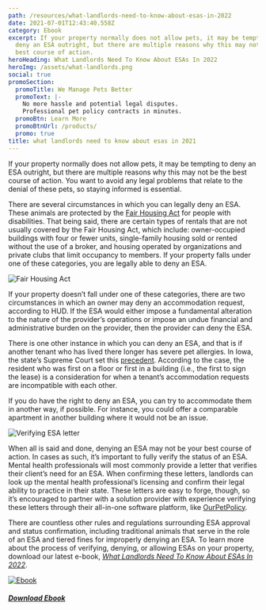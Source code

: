 ```yaml
---
path: /resources/what-landlords-need-to-know-about-esas-in-2022
date: 2021-07-01T12:43:40.558Z
category: Ebook
excerpt: If your property normally does not allow pets, it may be tempting to
  deny an ESA outright, but there are multiple reasons why this may not be the
  best course of action.
heroHeading: What Landlords Need To Know About ESAs In 2022
heroImg: /assets/what-landlords.png
social: true
promoSection:
  promoTitle: We Manage Pets Better​
  promoText: |-
    No more hassle and potential legal disputes.
    Professional pet policy contracts in minutes.
  promoBtn: Learn More
  promoBtnUrl: /products/
  promo: true
title: what landlords need to know about esas in 2021
---
```

If your property normally does not allow pets, it may be tempting to deny an ESA outright, but there are multiple reasons why this may not be the best course of action. You want to avoid any legal problems that relate to the denial of these pets, so staying informed is essential.

There are several circumstances in which you can legally deny an ESA. These animals are protected by the [Fair Housing Act](https://www.hud.gov/sites/documents/FHEO_BOOKLET_ENG.PDF) for people with disabilities. That being said, there are certain types of rentals that are not usually covered by the Fair Housing Act, which include: owner-occupied buildings with four or fewer units, single-family housing sold or rented without the use of a broker, and housing operated by organizations and private clubs that limit occupancy to members. If your property falls under one of these categories, you are legally able to deny an ESA.

![Fair Housing Act](/assets/fair-housing-act1.jpeg "Fair Housing Act")

If your property doesn’t fall under one of these categories, there are two circumstances in which an owner may deny an accommodation request, according to HUD. If the ESA would either impose a fundamental alteration to the nature of the provider’s operations or impose an undue financial and administrative burden on the provider, then the provider can deny the ESA.

There is one other instance in which you can deny an ESA, and that is if another tenant who has lived there longer has severe pet allergies. In Iowa, the state’s Supreme Court set this [precedent](https://cdn.radioiowa.com/wp-content/uploads/2020/06/Supreme-Court-Allergies-Ruling-PDF.pdf). According to the case, the resident who was first on a floor or first in a building (i.e., the first to sign the lease) is a consideration for when a tenant’s accommodation requests are incompatible with each other.

If you do have the right to deny an ESA, you can try to accommodate them in another way, if possible. For instance, you could offer a comparable apartment in another building where it would not be an issue.

![Verifying ESA letter](/assets/verifying-esa-letters-768x432.jpeg "Verifying ESA letter")

When all is said and done, denying an ESA may not be your best course of action. In cases as such, it’s important to fully verify the status of an ESA. Mental health professionals will most commonly provide a letter that verifies their client’s need for an ESA. When confirming these letters, landlords can look up the mental health professional’s licensing and confirm their legal ability to practice in their state. These letters are easy to forge, though, so it’s encouraged to partner with a solution provider with experience verifying these letters through their all-in-one software platform, like [OurPetPolicy](https://landlordtech.com/products).

There are countless other rules and regulations surrounding ESA approval and status confirmation, including traditional animals that serve in the role of an ESA and tiered fines for improperly denying an ESA. To learn more about the process of verifying, denying, or allowing ESAs on your property, download our latest e-book, *[What Landlords Need To Know About ESAs In 2022](https://landlordtech.com/assets/2022_OurPetPolicy_Landlords_ESAs_E-Book.pdf)*.

[![Ebook](/assets/landlord_esas_2022_ebook.png "Ebook")](https://landlordtech.com/assets/2022_OurPetPolicy_Landlords_ESAs_E-Book.pdf)

###### **[Download Ebook](https://landlordtech.com/assets/2022_OurPetPolicy_Landlords_ESAs_E-Book.pdf)**